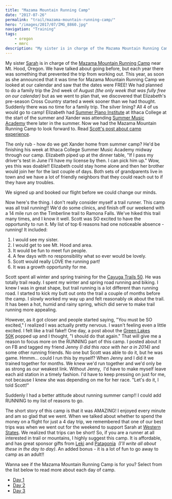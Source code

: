 ```yaml
---
title: "Mazama Mountain Running Camp"
date: "2017-07-26"
permalink: "trail/mazama-mountain-running-camp/"
hero: "/images/2017/07/IMG_8860.jpg"
navigation: "Training"
tags:
    - oregon
    - mmrc
description: "My sister is in charge of the Mazama Mountain Running Camp near Mt. Hood, Oregon. We have talked about going before, but each year there was something that prevented the trip from working out."
---
```


My sister [Sarah](http://runningforpancakes.blogspot.com/) is in charge of the [Mazama Mountain Running Camp](https://mazamas.org/education-classes/mountain-running/) near Mt. Hood, Oregon. We have talked about going before, but each year there was something that prevented the trip from working out. This year, as soon as she announced that it was time for Mazama Mountain Running Camp we looked at our calendar and saw that the dates were FREE! We had planned to do a family trip the 2nd week of August _(the only week that was fully free on our calendar)_ but as we went to plan that, we discovered that Elizabeth's pre-season Cross Country started a week sooner than we had thought. Suddenly there was no time for a family trip. The silver lining? All 4 of us would go to camp! Elizabeth had [Summer Piano Institute](https://www.ithaca.edu/pianoinstitute/) at Ithaca College at the start of the summer and Xander was attending [Summer Music Academy](https://www.ithaca.edu/music/prepdivision/academy/) there later in the summer. Now we had the Mazama Mountain Running Camp to look forward to. Read [Scott's post about camp experience](https://scottpdawson.com/mazamas-mountain-running-camp-mrc-2017/).

The only rub - how do we get Xander home from summer camp? He'd be finishing his week at Ithaca College Summer Music Academy midway through our camp. Elizabeth piped up at the dinner table, "If I pass my driver's test in June I'll have my license by then. I can pick him up." Wow, yes this was doable!! Elizabeth could stay home alone and then her brother would join her for the last couple of days. Both sets of grandparents live in town and we have a lot of friendly neighbors that they could reach out to if they have any troubles.

We signed up and booked our flight before we could change our minds.

Now here's the thing. I don't really consider myself a trail runner. This camp was all trail running!! We'd do some clinics, and finish off our weekend with a 14 mile run on the Timberline trail to Ramona Falls. We've hiked this trail many times, and I know it well. Scott was SO excited to have the opportunity to run it. My list of top 6 reasons had one noticeable absence - running! It included:

1. I would see my sister.
2. I would get to see Mt. Hood and area.
3. It would be fun to meet fun people.
4. A few days with no responsibility what so ever would be lovely.
5. Scott would really LOVE the running part!
6. It was a growth opportunity for me.

Scott spent all winter and spring training for the [Cayuga Trails 50](https://scottpdawson.com/cayuga-trails-50-2017/). He was totally trail ready. I spent my winter and spring road running and biking. I knew I was in great shape, but trail running is a lot different than running road. I started to kick my butt out onto the trail a couple of months before the camp. I slowly worked my way up and felt reasonably ok about the trail. It has been a hot, humid and rainy spring, which did serve to make trail running more appealing.

However, as it got closer and people started saying, "You must be SO excited," I realized I was actually pretty nervous. I wasn't feeling even a little excited. I felt like a trail fake!! One day, a post about the [Green Lakes 50K](/race-report/green-lakes-50k/) popped up and I thought, "I should do that again." That will give me a reason to focus more on the RUNNING part of this camp. I posted about it on FB and tagged my friend Jenny _(I did this race with her a in 2014)_ and some other running friends. No one but Scott was able to do it, but he was game. Hmmm... could I run this by myself? When Jenny and I did it we trained together for months. We knew we'd run together and we'd only be as strong as our weakest link. Without Jenny,  I'd have to make myself leave each aid station in a timely fashion. I'd have to keep pressing on just for me, not because I knew she was depending on me for her race. "Let's do it, I told Scott!"

Suddenly I had a better attitude about running summer camp!! I could add RUNNING to my list of reasons to go.

The short story of this camp is that it was AMAZING! I enjoyed every minute and am so glad that we went. When we talked about whether to spend the money on a flight for just a 4 day trip, we remembered that one of our best trips was when we went out for the weekend to support Sarah at [Western States](/race-report/western-states-100-kick-start-trail-running/). We realized that trips can be short! So, if you are a runner at all interested in trail or mountains, I highly suggest this camp. It is affordable, and has great sponsor gifts from [Leki](https://www.leki.com/us/) and [Patagonia](http://www.patagonia.com/search/?cgid=root&utm_source=google&utm_medium=cpc&utm_campaign=Brand%20Core&utm_content=text%20ad&utm_term=patagonia&gclid=CjwKCAjw2ZXMBRB2EiwA2HVD-K66dLh6KYypjP_AsOV18TTsns8WrqDh_gMDCARvn3E4RILLYcLKmBoCptkQAvD_BwE)  _(I'll write all about these in the day to day)_. An added bonus - it is a lot of fun to go away to camp as an adult!!

Wanna see if the Mazama Mountain Running Camp is for you? Select from the list below to read more about each day of camp.

- [Day 1](/day-1-mazama-mountain-running-camp/)
- [Day 2](/day-2-mazama-mountain-running-camp/)
- [Day 3](/day-3-mazama-mountain-running-camp/)